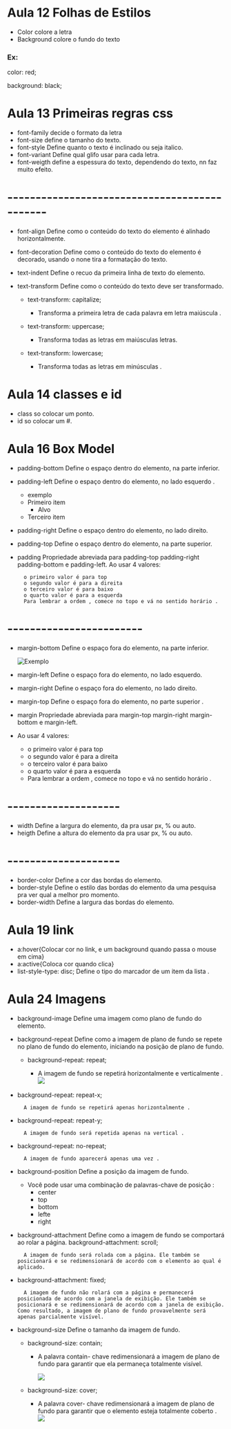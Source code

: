 # Aula 12 Folhas de Estilos
* Color colore a letra 
* Background colore o fundo do texto
### Ex:
color: red; 

background: black; 

# Aula 13 Primeiras regras css

* font-family decide o formato da letra
* font-size define o tamanho do texto.
* font-style Define quanto o texto é inclinado ou seja italico.
* font-variant Define qual glifo usar para cada letra.
* font-weigth define a espessura do texto, dependendo do texto, nn faz muito efeito.
# ---------------------------------------------
* font-align Define como o conteúdo do texto do elemento é alinhado horizontalmente.
* font-decoration Define como o conteúdo do texto do elemento é decorado, usando o none tira a formatação do texto.
* text-indent Define o recuo da primeira linha de texto do elemento.
* text-transform Define como o conteúdo do texto deve ser transformado.

   * text-transform: capitalize;

      * Transforma a primeira letra de cada palavra em letra maiúscula .

   * text-transform: uppercase;

      * Transforma todas as letras em maiúsculas letras.

    * text-transform: lowercase;

        * Transforma todas as letras em minúsculas .


# Aula 14 classes e id
* class so colocar um ponto.
* id so colocar um #.

# Aula 16 Box Model
* padding-bottom Define o espaço dentro do elemento, na parte inferior.
* padding-left Define o espaço dentro do elemento, no lado esquerdo .
    * exemplo
    * Primeiro item
        * Alvo
    * Terceiro item
* padding-right Define o espaço dentro do elemento, no lado direito.
* padding-top Define o espaço dentro do elemento, na parte superior.
* padding Propriedade abreviada para padding-top padding-right padding-bottom e padding-left.
Ao usar 4 valores:

        o primeiro valor é para top
        o segundo valor é para a direita
        o terceiro valor é para baixo
        o quarto valor é para a esquerda
        Para lembrar a ordem , comece no topo e vá no sentido horário .

# ------------------------
* margin-bottom Define o espaço fora do elemento, na parte inferior.

    ![Exemplo](imagem.png)
* margin-left Define o espaço fora do elemento, no lado esquerdo.
* margin-right Define o espaço fora do elemento, no lado direito.
* margin-top Define o espaço fora do elemento, no parte superior .
* margin Propriedade abreviada para margin-top margin-right margin-bottom e margin-left.

* Ao usar 4 valores:
    * o primeiro valor é para top
    * o segundo valor é para a direita
    * o terceiro valor é para baixo
    * o quarto valor é para a esquerda
    * Para lembrar a ordem , comece no topo e vá no sentido horário .

# --------------------
* width Define a largura do elemento, da pra usar px, % ou auto.
* heigth Define a altura do elemento da pra usar px, % ou auto.

# --------------------
* border-color Define a cor das bordas do elemento.
* border-style Define o estilo das bordas do elemento da uma pesquisa pra ver qual a melhor pro momento.
* border-width Define a largura das bordas do elemento.

# Aula 19 link

* a:hover{Colocar cor no link, e um background quando passa o mouse em cima}
* a:active{Coloca cor quando clica} 
* list-style-type: disc; Define o tipo do marcador de um item da lista .

# Aula 24 Imagens

* background-image Define uma imagem como plano de fundo do elemento.
* background-repeat Define como a imagem de plano de fundo se repete no plano de fundo do elemento, iniciando na posição de plano de fundo.
    * background-repeat: repeat;

        * A imagem de fundo se repetirá horizontalmente e verticalmente .
        ![](imagem1.png)
    
* background-repeat: repeat-x;

        A imagem de fundo se repetirá apenas horizontalmente .
* background-repeat: repeat-y;

        A imagem de fundo será repetida apenas na vertical .

* background-repeat: no-repeat;

        A imagem de fundo aparecerá apenas uma vez .

* background-position Define a posição da imagem de fundo.
    * Você pode usar uma combinação de palavras-chave de posição : 
        * center
        * top
        * bottom
        * lefte 
        * right

* background-attachment Define como a imagem de fundo se comportará ao rolar a página.
background-attachment: scroll;

        A imagem de fundo será rolada com a página. Ele também se posicionará e se redimensionará de acordo com o elemento ao qual é aplicado.

* background-attachment: fixed;

        A imagem de fundo não rolará com a página e permanecerá posicionada de acordo com a janela de exibição. Ele também se posicionará e se redimensionará de acordo com a janela de exibição. Como resultado, a imagem de plano de fundo provavelmente será apenas parcialmente visível.

* background-size Define o tamanho da imagem de fundo.
    * background-size: contain;

        * A palavra contain- chave redimensionará a imagem de plano de fundo para garantir que ela permaneça totalmente visível.
        
            ![](img1.png)
    * background-size: cover;

        * A palavra cover- chave redimensionará a imagem de plano de fundo para garantir que o elemento esteja totalmente coberto .
            ![](img2.png)